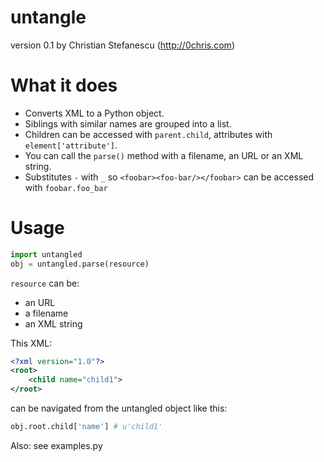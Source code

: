 untangle 
========
version 0.1
by Christian Stefanescu (http://0chris.com)

What it does
============
* Converts XML to a Python object. 
* Siblings with similar names are grouped into a list. 
* Children can be accessed with ``parent.child``, attributes with ``element['attribute']``.
* You can call the ``parse()`` method with a filename, an URL or an XML string.
* Substitutes ``-`` with ``_`` so ``<foobar><foo-bar/></foobar>`` can be accessed with ``foobar.foo_bar``

Usage
=====

```python
import untangled
obj = untangled.parse(resource)
```

``resource`` can be:

* an URL
* a filename
* an XML string

This XML:

```xml
<?xml version="1.0"?>
<root>
	<child name="child1">
</root>
```
can be navigated from the untangled object like this:

```python
obj.root.child['name'] # u'child1'
```

Also: see examples.py

